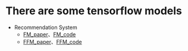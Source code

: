 # There are some tensorflow models

- Recommendation System
  - [FM_paper](https://www.csie.ntu.edu.tw/~b97053/paper/Rendle2010FM.pdf)、[FM_code]()
  - [FFM_paper](https://www.csie.ntu.edu.tw/~cjlin/papers/ffm.pdf)、[FFM_code]()
